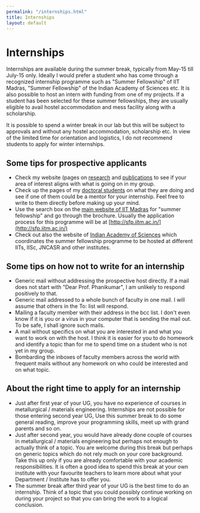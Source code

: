 ```yaml
---
permalink: "/internships.html"
title: Internships
layout: default
---
```


# Internships

Internships are available during the summer break, typically from May-15 till July-15 only.  Ideally I would prefer a student who has come through a recognized internship programme such as "Summer Fellowship" of IIT Madras, "Summer Fellowship" of the Indian Academy of Sciences etc. It is also possible to host an intern with funding from one of my projects. If a student has been selected for these summer fellowships, they are usually eligible to avail hostel accommodation and mess facility along with a scholarship.

It is possible to spend a winter break in our lab but this will be subject to approvals and without any hostel accommodation, scholarship etc. In view of the limited time for orientation and logistics, I do not recommend students to apply for winter internships.

## Some tips for prospective applicants
  * Check my website (pages on [research](research.html) and [publications](publications.html) to see if your area of interest aligns with what is going on in my group.
  * Check up the pages of my [doctoral students](students.html) on what they are doing and see if one of them could be a mentor for your internship. Feel free to write to them directly before making up your mind.
  * Use the search box on the [main website of IIT Madras](https://www.iitm.ac.in/)  for "summer fellowship" and go through the brochure. Usually the application process for this programme will be at [http://sfp.iitm.ac.in/](http://sfp.iitm.ac.in/)
  * Check out also the website of [Indian Academy of Sciences](http://www.ias.ac.in/) which coordinates the summer fellowship programme to be hosted at different IITs, IISc, JNCASR and other institutes. 

## Some tips on how not to write for an internship
  * Generic mail without addressing the prospective host directly. If a mail does not start with "Dear Prof. Phanikumar", I am unlikely to respond positively to that.
  * Generic mail addressed to a whole bunch of faculty in one mail. I will assume that others in the To: list will respond.
  * Mailing a faculty member with their address in the bcc list. I don't even know if it is you or a virus in your computer that is sending the mail out. To be safe, I shall ignore such mails.
  * A mail without specifics on what you are interested in and what you want to work on with the host. I think it is easier for you to do homework and identify a topic than for me to spend time on a student who is not yet in my group.
  * Bombarding the inboxes of faculty members across the world with frequent mails without any homework on who could be interested and on what topic.

## About the right time to apply for an internship
  * Just after first year of your UG,  you have no experience of courses in metallurgical / materials engineering. Internships are not possible for those entering second year UG, Use this summer break to do some general reading, improve your programming skills, meet up with grand parents and so on. 
  * Just after second year, you would have already done couple of courses in metallurgical / materials engineering but perhaps not enough to actually think of a topic. You are welcome during this break but perhaps on generic topics which do not rely much on your core background. Take this up only if you are already comfortable with your academic responsibilities. It is often a good idea to spend this break at your own institute with your favourite teachers to learn more about what your Department / Institute has to offer you.
  * The summer break after third year of your UG is the best time to do an internship. Think of a topic that you could possibly continue working on during your project so that you can bring the work to a logical conclusion.

